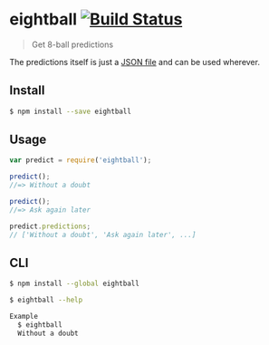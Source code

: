 # eightball [![Build Status](https://travis-ci.org/sriramswamy/eightball.svg?branch=master)](https://travis-ci.org/sriramswamy/eightball)

> Get 8-ball predictions

The predictions itself is just a [JSON file](predictions.json) and can be used wherever.


## Install

```sh
$ npm install --save eightball
```


## Usage

```js
var predict = require('eightball');

predict();
//=> Without a doubt

predict();
//=> Ask again later

predict.predictions;
// ['Without a doubt', 'Ask again later', ...]
```

## CLI

```sh
$ npm install --global eightball
```

```sh
$ eightball --help

Example
  $ eightball
  Without a doubt
```

